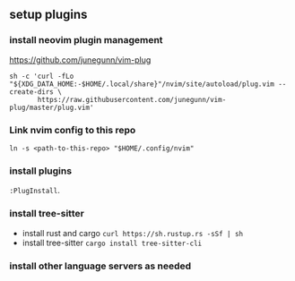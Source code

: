 
## setup plugins
### install neovim plugin management
https://github.com/junegunn/vim-plug

```
sh -c 'curl -fLo "${XDG_DATA_HOME:-$HOME/.local/share}"/nvim/site/autoload/plug.vim --create-dirs \
       https://raw.githubusercontent.com/junegunn/vim-plug/master/plug.vim'
```

### Link nvim config to this repo

```
ln -s <path-to-this-repo> "$HOME/.config/nvim"
```

### install plugins

`:PlugInstall`.

### install tree-sitter
* install rust and cargo `curl https://sh.rustup.rs -sSf | sh`
* install tree-sitter `cargo install tree-sitter-cli`

### install other language servers as needed


